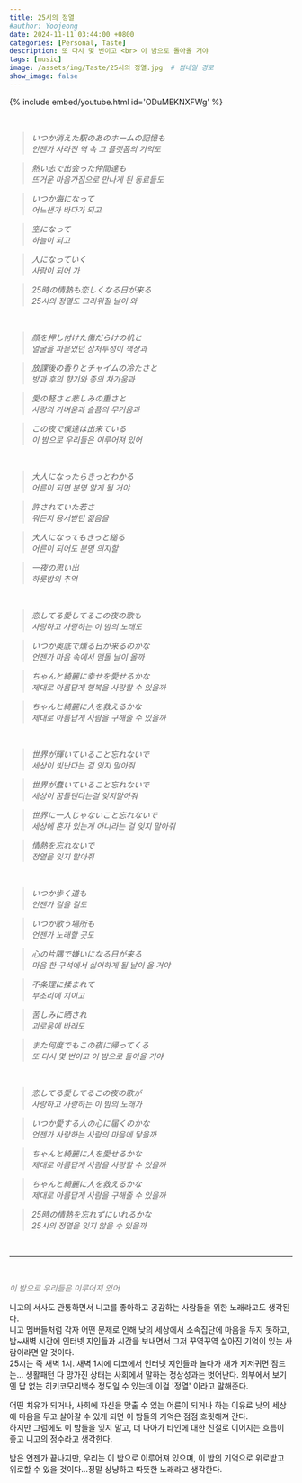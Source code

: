 ```yaml
---
title: 25시의 정열
#author: Yoojeong
date: 2024-11-11 03:44:00 +0800
categories: [Personal, Taste]
description: 또 다시 몇 번이고 <br> 이 밤으로 돌아올 거야
tags: [music]
image: /assets/img/Taste/25시의 정열.jpg  # 썸네일 경로
show_image: false
---
```


{% include embed/youtube.html id='ODuMEKNXFWg' %}

<br>

> *いつか消えた駅のあのホームの記憶も* <br>
> *언젠가 사라진 역 속 그 플랫폼의 기억도*

> *熱い志で出会った仲間達も* <br>
> *뜨거운 마음가짐으로 만나게 된 동료들도*  

> *いつか海になって* <br>
> *어느샌가 바다가 되고*  

> *空になって* <br>
> *하늘이 되고*  

> *人になっていく* <br>
> *사람이 되어 가*  

> *25時の情熱も恋しくなる日が来る* <br>
> *25시의 정열도 그리워질 날이 와*  

<br>

> *顔を押し付けた傷だらけの机と* <br>
> *얼굴을 파묻었던 상처투성이 책상과*  

>  *放課後の香りとチャイムの冷たさと* <br>
> *방과 후의 향기와 종의 차가움과*  

> *愛の軽さと悲しみの重さと* <br>
> *사랑의 가벼움과 슬픔의 무거움과*  

> *この夜で僕達は出来ている* <br>
> *이 밤으로 우리들은 이루어져 있어*  

<br>

> *大人になったらきっとわかる* <br>
> *어른이 되면 분명 알게 될 거야* <br>

> *許されていた若さ* <br>
> *뭐든지 용서받던 젊음을*

> *大人になってもきっと縋る* <br>
> *어른이 되어도 분명 의지할*

> *一夜の思い出* <br>
> *하룻밤의 추억*

<br>

> *恋してる愛してるこの夜の歌も* <br>
> *사랑하고 사랑하는 이 밤의 노래도*

> *いつか奥底で燻る日が来るのかな* <br>
> *언젠가 마음 속에서 맴돌 날이 올까*

> *ちゃんと綺麗に幸せを愛せるかな* <br>
> *제대로 아름답게 행복을 사랑할 수 있을까*

> *ちゃんと綺麗に人を救えるかな* <br>
> *제대로 아름답게 사람을 구해줄 수 있을까*
 
 <br>

> *世界が輝いていること忘れないで* <br>
> *세상이 빛난다는 걸 잊지 말아줘*

> *世界が蠢いていること忘れないで* <br>
> *세상이 꿈틀댄다는걸 잊지말아줘*

> *世界に一人じゃないこと忘れないで* <br>
> *세상에 혼자 있는게 아니라는 걸 잊지 말아줘*

> *情熱を忘れないで* <br>
> *정열을 잊지 말아줘*

<br>

> *いつか歩く道も* <br>
> *언젠가 걸을 길도*

> *いつか歌う場所も* <br>
> *언젠가 노래할 곳도*

> *心の片隅で嫌いになる日が来る* <br>
> *마음 한 구석에서 싫어하게 될 날이 올 거야*

> *不条理に揉まれて* <br>
> *부조리에 치이고*

> *苦しみに晒され* <br>
> *괴로움에 바래도*

> *また何度でもこの夜に帰ってくる* <br>
> *또 다시 몇 번이고 이 밤으로 돌아올 거야*

<br>

> *恋してる愛してるこの夜の歌が* <br>
> *사랑하고 사랑하는 이 밤의 노래가*

> *いつか愛する人の心に届くのかな* <br>
> *언젠가 사랑하는 사람의 마음에 닿을까*

> *ちゃんと綺麗に人を愛せるかな* <br>
> *제대로 아름답게 사람을 사랑할 수 있을까*

> *ちゃんと綺麗に人を救えるかな* <br>
> *제대로 아름답게 사람을 구해줄 수 있을까*

> *25時の情熱を忘れずにいれるかな* <br>
> *25시의 정열을 잊지 않을 수 있을까*


<br>

---

<br>


<span style="color:gray">*이 밤으로 우리들은 이루어져 있어*</span>

니고의 서사도 관통하면서 니고를 좋아하고 공감하는 사람들을 위한 노래라고도 생각된다.  
니고 멤버들처럼 각자 어떤 문제로 인해 낮의 세상에서 소속집단에 마음을 두지 못하고, 밤~새벽 시간에 인터넷 지인들과 시간을 보내면서 그저 꾸역꾸역 살아진 기억이 있는 사람이라면 알 것이다.  
25시는 즉 새벽 1시. 새벽 1시에 디코에서 인터넷 지인들과 놀다가 새가 지저귀면 잠드는... 생활패턴 다 망가진 상태는 사회에서 말하는 정상성과는 벗어난다. 외부에서 보기엔 답 없는 히키코모리백수 정도일 수 있는데 이걸 '정열' 이라고 말해준다.  

어떤 치유가 되거나, 사회에 자신을 맞출 수 있는 어른이 되거나 하는 이유로 낮의 세상에 마음을 두고 살아갈 수 있게 되면 이 밤들의 기억은 점점 흐릿해져 간다.  
하지만 그럼에도 이 밤들을 잊지 말고, 더 나아가 타인에 대한 친절로 이어지는 흐름이 좋고 니고의 정수라고 생각한다.  

밤은 언젠가 끝나지만, 우리는 이 밤으로 이루어져 있으며, 이 밤의 기억으로 위로받고 위로할 수 있을 것이다...정말 상냥하고 따뜻한 노래라고 생각한다.  